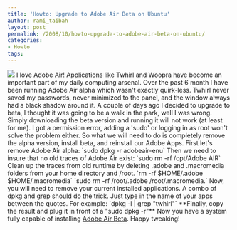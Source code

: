 ```yaml
---
title: 'Howto: Upgrade to Adobe Air Beta on Ubuntu'
author: rami_taibah
layout: post
permalink: /2008/10/howto-upgrade-to-adobe-air-beta-on-ubuntu/
categories:
- Howto
tags: 
---
```


![](http://192.168.1.33/blog2/wp-content/uploads/2008/10/adobe-air.jpg)
I love Adobe Air! Applications like Twhirl and Woopra have become an important part of my daily computing arsenal. Over the past 6 month I have been running Adobe Air alpha which wasn't exactly quirk-less. Twhirl never saved my passwords, never minimized to the panel, and the window always had a black shadow around it. A couple of days ago I decided to upgrade to beta, I thought it was going to be a walk in the park, well I was wrong.
Simply downloading the beta version and running it will not work (at least for me). I got a permission error, adding a 'sudo' or logging in as root won't solve the problem either. So what we will need to do is completely remove the alpha version, install beta, and reinstall our Adobe Apps.
First let's remove Adobe Air alpha: 
\`sudo dpkg -r adobeair-enu\`
Then we need to insure that no old traces of Adobe Air exist: 
\`sudo rm -rf /opt/Adobe AIR\`
Clean up the traces from old runtime by deleting .adobe and .macromedia folders from your home directory and /root. 
\`rm -rf $HOME/.adobe $HOME/.macromedia\` 
\`sudo rm -rf /root/.adobe /root/.macromedia.\`
Now, you will need to remove your current installed applications. A combo of dpkg and grep should do the trick. Just type in the name of your apps between the quotes. For example: 
\`dpkg -l | grep "twhirl"\`
\*\*Finally, copy the result and plug it in front of a "sudo dpkg -r"\*\*
Now you have a system fully capable of installing [Adobe Air Beta](http://labs.adobe.com/technologies/air/linux/).
Happy tweaking!